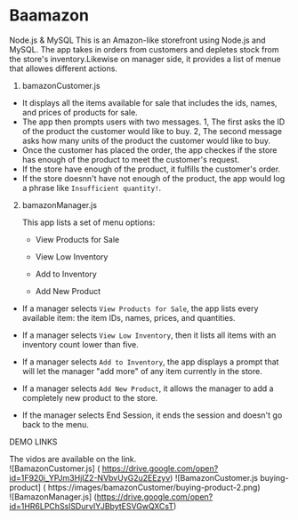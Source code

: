 # Baamazon
Node.js & MySQL
This is an Amazon-like storefront using Node.js and MySQL. The app takes in orders from customers and depletes stock from the store's inventory.Likewise on manager side, it provides a list of menue that allowes different actions.


1. bamazonCustomer.js 

  * It displays all the items available for sale that includes the ids, names, and prices of products for sale.
  * The app then prompts users with two messages.
           1, The first asks the ID of the product the customer would like to buy.
           2, The second message asks how many units of the product the customer would like to buy.
  * Once the customer has placed the order, the app checkes if the store has enough of the product to meet the customer's request.
  * If the store have enough of the product, it fulfills the customer's order.
  * If the store doesnn't have not enough of the product, the app would log a phrase like `Insufficient quantity!`.

2. bamazonManager.js
 
   This app lists a set of menu options:  

     - View Products for Sale
    
     - View Low Inventory
    
     - Add to Inventory
    
     - Add New Product

  * If a manager selects `View Products for Sale`, the app  lists every available item: the item IDs, names, prices, and quantities.

  * If a manager selects `View Low Inventory`, then it lists all items with an inventory count lower than five.

  * If a manager selects `Add to Inventory`, the app displays a prompt that will let the manager "add more" of any item currently in the store.

  * If a manager selects `Add New Product`, it allows the manager to add a completely new product to the store.
  * If the manager selects End Session, it ends the session and doesn't go back to the menu.



  DEMO LINKS 
 
  The vidos are available on the link.
  <br>
  ![BamazonCustomer.js] ( https://drive.google.com/open?id=1F920i_YPJm3HjIZ2-NVbvUyG2u2EEzyv)
  ![BamazonCustomer.js buying-product] ( https://images/bamazonCustomer/buying-product-2.png)
  <br>
  ![BamazonManager.js] (https://drive.google.com/open?id=1HR6LPChSslSDurvIYJBbytESVGwQXCsT)

